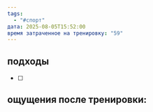 ```yaml
---
tags:
  - "#спорт"
дата: 2025-08-05T15:52:00
время затраченное на тренировку: "59"
---
```


## подходы

 - [ ] 

 
## ощущения после тренировки:


